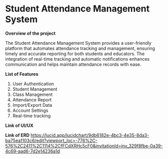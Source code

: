 # Student Attendance Management System

**Overview of the project**

The Student Attendance Management System provides a user-friendly platform that automates attendance tracking and management, ensuring timely and accurate reporting for both students and educators. The integration of real-time tracking and automatic notifications enhances communication and helps maintain attendance records with ease.

**List of Features**
1. User Authentication
2. Student Management
3. Class Management
4. Attendance Report
5. Import/Export Data
6. Account Settings
7. Real-time tracking


**Link of UI/UX**

**Link of ERD**
https://lucid.app/lucidchart/9db6182e-4bc3-4e35-8da3-ba75ea1103c6/edit?viewport_loc=-776%2C-576%2C2411%2C1114%2CfFCdXRHc5cF0&invitationId=inv_329f8fbe-0a39-4c69-aad6-7d2e14236a1d 
